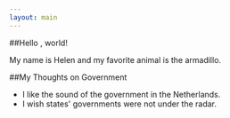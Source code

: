 ```yaml
---
layout: main
---
```

##Hello , world! 

My name is Helen and my favorite animal is the armadillo.

##My Thoughts on Government

* I like the sound of the government in the Netherlands.
* I wish states' governments were not under the radar.
